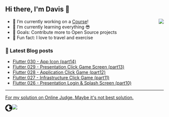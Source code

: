 ## Hi there, I'm Davis 👋

<a href="https://github.com/anuraghazra/github-readme-stats">
    <img align="right" src="https://github-readme-stats.vercel.app/api/top-langs/?username=Daviswww&layout=compact&theme=radical&hide=javascript,html&hide_title=true" />
</a>

- 🗽 I’m currently working on a [Course][website]!
- 🌱 I’m currently learning everything 😎
- 🍺 Goals: Contribute more to Open Source projects
- 🗿 Fun fact: I love to travel and exercise 

### 📕 Latest Blog posts
<!-- BLOG-POST-LIST:START -->
- [Flutter 030 - App Icon &lpar;part14&rpar;](https://chucs.github.io/flutter-030-application-icon/)
- [Flutter 029 - Presentation Click Game Screen &lpar;part13&rpar;](https://chucs.github.io/flutter-029-presentation-click-game-screen/)
- [Flutter 028 - Application Click Game &lpar;part12&rpar;](https://chucs.github.io/flutter-028-application-click-game/)
- [Flutter 027 - Infrastructure Click Game &lpar;part11&rpar;](https://chucs.github.io/flutter-027-infrastructure-click-game/)
- [Flutter 026 - Presentation Login &amp; Splash Screen &lpar;part10&rpar;](https://chucs.github.io/flutter-026-presentation-login/)
<!-- BLOG-POST-LIST:END -->

---
[For my solution on Online Judge. Maybe it's not best solution.](https://github.com/Daviswww/Submissions-by-UVa-etc)

[<img align="left" width="22px" src="https://raw.githubusercontent.com/iconic/open-iconic/master/svg/globe.svg" />][website]
[<img align="left" width="22px" src="https://cdn.jsdelivr.net/npm/simple-icons@v3/icons/linkedin.svg" />][linkedin]



<br>


[website]: https://chucs.github.io/
[linkedin]: https://www.linkedin.com/in/hsing-wei-ho-4b8773191/
[problem]: https://github.com/Daviswww/Submissions-by-UVa-etc


